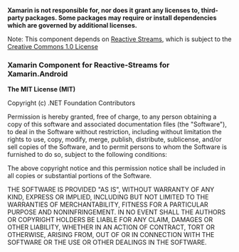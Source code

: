 **Xamarin is not responsible for, nor does it grant any licenses to, third-party packages. Some packages may require or install dependencies which are governed by additional licenses.**

Note: This component depends on [Reactive Streams](https://github.com/reactive-streams/reactive-streams-jvm), which is subject to the [Creative Commons 1.0 License](https://github.com/reactive-streams/reactive-streams-jvm/blob/v1.0.2/COPYING)

### Xamarin Component for Reactive-Streams for Xamarin.Android

**The MIT License (MIT)**

Copyright (c) .NET Foundation Contributors

Permission is hereby granted, free of charge, to any person obtaining a copy of this software and associated documentation files (the "Software"), to deal in the Software without restriction, including without limitation the rights to use, copy, modify, merge, publish, distribute, sublicense, and/or sell copies of the Software, and to permit persons to whom the Software is furnished to do so, subject to the following conditions:

The above copyright notice and this permission notice shall be included in all copies or substantial portions of the Software.

THE SOFTWARE IS PROVIDED "AS IS", WITHOUT WARRANTY OF ANY KIND, EXPRESS OR IMPLIED, INCLUDING BUT NOT LIMITED TO THE WARRANTIES OF MERCHANTABILITY, FITNESS FOR A PARTICULAR PURPOSE AND NONINFRINGEMENT. IN NO EVENT SHALL THE AUTHORS OR COPYRIGHT HOLDERS BE LIABLE FOR ANY CLAIM, DAMAGES OR OTHER LIABILITY, WHETHER IN AN ACTION OF CONTRACT, TORT OR OTHERWISE, ARISING FROM, OUT OF OR IN CONNECTION WITH THE SOFTWARE OR THE USE OR OTHER DEALINGS IN THE SOFTWARE.
